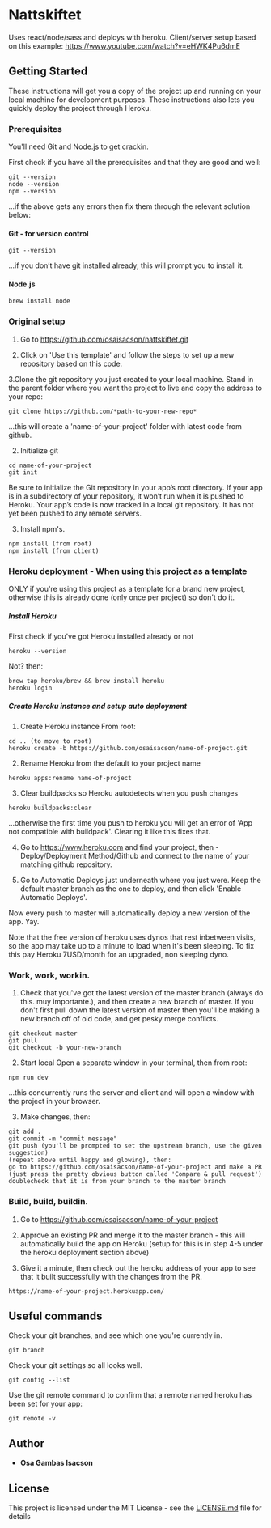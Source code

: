 # Nattskiftet

Uses react/node/sass and deploys with heroku.
Client/server setup based on this example: https://www.youtube.com/watch?v=eHWK4Pu6dmE

## Getting Started

These instructions will get you a copy of the project up and running on your local machine for development purposes. These instructions also lets you quickly deploy the project through Heroku.

### Prerequisites

You'll need Git and Node.js to get crackin.

First check if you have all the prerequisites and that they are good and well:

```
git --version
node --version
npm --version
```

...if the above gets any errors then fix them through the relevant solution below:

#### Git - for version control

```
git --version
```

...if you don’t have git installed already, this will prompt you to install it.

#### Node.js

```
brew install node
```

### Original setup

1. Go to https://github.com/osaisacson/nattskiftet.git

2. Click on 'Use this template' and follow the steps to set up a new repository based on this code.

3.Clone the git repository you just created to your local machine. Stand in the parent folder where you want the project to live and copy the address to your repo:

```
git clone https://github.com/*path-to-your-new-repo*
```

...this will create a 'name-of-your-project' folder with latest code from github.

2. Initialize git

```
cd name-of-your-project
git init
```

Be sure to initialize the Git repository in your app’s root directory. If your app is in a subdirectory of your repository, it won’t run when it is pushed to Heroku.
Your app’s code is now tracked in a local git repository. It has not yet been pushed to any remote servers.

3. Install npm's.

```
npm install (from root)
npm install (from client)
```

### Heroku deployment - When using this project as a template

ONLY if you're using this project as a template for a brand new project, otherwise this is already done (only once per project) so don't do it.

##### Install Heroku

First check if you've got Heroku installed already or not

```
heroku --version
```

Not? then:

```
brew tap heroku/brew && brew install heroku
heroku login
```

##### Create Heroku instance and setup auto deployment

1. Create Heroku instance
   From root:

```
cd .. (to move to root)
heroku create -b https://github.com/osaisacson/name-of-project.git
```

2. Rename Heroku from the default to your project name

```
heroku apps:rename name-of-project
```

3. Clear buildpacks so Heroku autodetects when you push changes

```
heroku buildpacks:clear
```

...otherwise the first time you push to heroku you will get an error of 'App not compatible with buildpack'. Clearing it like this fixes that.

4. Go to https://www.heroku.com and find your project, then - Deploy/Deployment Method/Github and connect to the name of your matching github repository.

5. Go to Automatic Deploys just underneath where you just were. Keep the default master branch as the one to deploy, and then click 'Enable Automatic Deploys'.

Now every push to master will automatically deploy a new version of the app. Yay.

Note that the free version of heroku uses dynos that rest inbetween visits, so the app may take up to a minute to load when it's been sleeping. To fix this pay Heroku 7USD/month for an upgraded, non sleeping dyno.

### Work, work, workin.

1. Check that you've got the latest version of the master branch (always do this. muy importante.), and then create a new branch of master.
   If you don't first pull down the latest version of master then you'll be making a new branch off of old code, and get pesky merge conflicts.

```
git checkout master
git pull
git checkout -b your-new-branch
```

2. Start local
   Open a separate window in your terminal, then from root:

```
npm run dev
```

...this concurrently runs the server and client and will open a window with the project in your browser.

3. Make changes, then:

```
git add .
git commit -m "commit message"
git push (you'll be prompted to set the upstream branch, use the given suggestion)
(repeat above until happy and glowing), then:
go to https://github.com/osaisacson/name-of-your-project and make a PR (just press the pretty obvious button called 'Compare & pull request') doublecheck that it is from your branch to the master branch
```

### Build, build, buildin.

1. Go to https://github.com/osaisacson/name-of-your-project

2. Approve an existing PR and merge it to the master branch - this will automatically build the app on Heroku (setup for this is in step 4-5 under the heroku deployment section above)

3. Give it a minute, then check out the heroku address of your app to see that it built successfully with the changes from the PR.

```
https://name-of-your-project.herokuapp.com/
```

## Useful commands

Check your git branches, and see which one you're currently in.

```
git branch
```

Check your git settings so all looks well.

```
git config --list
```

Use the git remote command to confirm that a remote named heroku has been set for your app:

```
git remote -v
```

## Author

- **Osa Gambas Isacson**

## License

This project is licensed under the MIT License - see the [LICENSE.md](LICENSE.md) file for details
